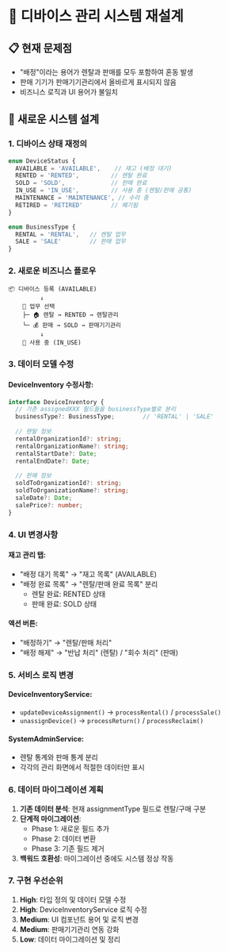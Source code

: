 # 🎯 디바이스 관리 시스템 재설계

## 📋 현재 문제점
- "배정"이라는 용어가 렌탈과 판매를 모두 포함하여 혼동 발생
- 판매 기기가 판매기기관리에서 올바르게 표시되지 않음
- 비즈니스 로직과 UI 용어가 불일치

## 🎯 새로운 시스템 설계

### 1. 디바이스 상태 재정의

```typescript
enum DeviceStatus {
  AVAILABLE = 'AVAILABLE',    // 재고 (배정 대기)
  RENTED = 'RENTED',         // 렌탈 완료
  SOLD = 'SOLD',             // 판매 완료  
  IN_USE = 'IN_USE',         // 사용 중 (렌탈/판매 공통)
  MAINTENANCE = 'MAINTENANCE', // 수리 중
  RETIRED = 'RETIRED'        // 폐기됨
}

enum BusinessType {
  RENTAL = 'RENTAL',   // 렌탈 업무
  SALE = 'SALE'        // 판매 업무
}
```

### 2. 새로운 비즈니스 플로우

```
📦 디바이스 등록 (AVAILABLE)
         ↓
    🔀 업무 선택
    ├─ 🏠 렌탈 → RENTED → 렌탈관리
    └─ 💰 판매 → SOLD → 판매기기관리
         ↓
    📱 사용 중 (IN_USE)
```

### 3. 데이터 모델 수정

#### DeviceInventory 수정사항:
```typescript
interface DeviceInventory {
  // 기존 assignedXXX 필드들을 businessType별로 분리
  businessType?: BusinessType;        // 'RENTAL' | 'SALE'
  
  // 렌탈 정보
  rentalOrganizationId?: string;
  rentalOrganizationName?: string; 
  rentalStartDate?: Date;
  rentalEndDate?: Date;
  
  // 판매 정보
  soldToOrganizationId?: string;
  soldToOrganizationName?: string;
  saleDate?: Date;
  salePrice?: number;
}
```

### 4. UI 변경사항

#### 재고 관리 탭:
- "배정 대기 목록" → "재고 목록" (AVAILABLE)
- "배정 완료 목록" → "렌탈/판매 완료 목록" 분리
  - 렌탈 완료: RENTED 상태
  - 판매 완료: SOLD 상태

#### 액션 버튼:
- "배정하기" → "렌탈/판매 처리"
- "배정 해제" → "반납 처리" (렌탈) / "회수 처리" (판매)

### 5. 서비스 로직 변경

#### DeviceInventoryService:
- `updateDeviceAssignment()` → `processRental()` / `processSale()`
- `unassignDevice()` → `processReturn()` / `processReclaim()`

#### SystemAdminService:
- 렌탈 통계와 판매 통계 분리
- 각각의 관리 화면에서 적절한 데이터만 표시

### 6. 데이터 마이그레이션 계획

1. **기존 데이터 분석**: 현재 assignmentType 필드로 렌탈/구매 구분
2. **단계적 마이그레이션**: 
   - Phase 1: 새로운 필드 추가
   - Phase 2: 데이터 변환
   - Phase 3: 기존 필드 제거
3. **백워드 호환성**: 마이그레이션 중에도 시스템 정상 작동

### 7. 구현 우선순위

1. **High**: 타입 정의 및 데이터 모델 수정
2. **High**: DeviceInventoryService 로직 수정
3. **Medium**: UI 컴포넌트 용어 및 로직 변경
4. **Medium**: 판매기기관리 연동 강화
5. **Low**: 데이터 마이그레이션 및 정리